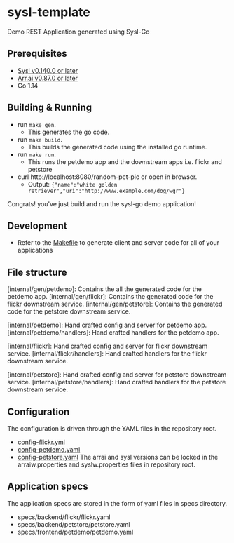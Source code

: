 # sysl-template

Demo REST Application generated using Sysl-Go

## Prerequisites

- [Sysl v0.140.0 or later ](https://sysl.io/docs/install/)
- [Arr.ai v0.87.0 or later](https://github.com/arr-ai/arrai)
- Go 1.14

## Building & Running

- run `make gen`. 
  - This generates the go code.
- run `make build`. 
  - This builds the generated code using the installed go runtime.
- run `make run`.
  - This runs the petdemo app and the downstream apps i.e. flickr and petstore
- curl http://localhost:8080/random-pet-pic or open in browser.
  - Output: `{"name":"white golden retriever","uri":"http://www.example.com/dog/wgr"}`

Congrats! you've just build and run the sysl-go demo application!

## Development

- Refer to the [Makefile](Makefile) to generate client and server code for all of your applications

## File structure

[internal/gen/petdemo]: Contains the all the generated code for the petdemo app.
[internal/gen/flickr]: Contains the generated code for the flickr downstream service.
[internal/gen/petstore]: Contains the generated code for the petstore downstream service.

[internal/petdemo]: Hand crafted config and server for petdemo app.
[internal/petdemo/handlers]: Hand crafted handlers for the petdemo app.

[internal/flickr]: Hand crafted config and server for flickr downstream service.
[internal/flickr/handlers]: Hand crafted handlers for the flickr downstream service.

[internal/petstore]: Hand crafted config and server for petstore downstream service.
[internal/petstore/handlers]: Hand crafted handlers for the petstore downstream service.

## Configuration

The configuration is driven through the YAML files in the repository root.
- [config-flickr.yml](config-flickr.yml)
- [config-petdemo.yaml](config-petdemo.yaml)
- [config-petstore.yaml](config-petstore.yaml)
The arrai and sysl versions can be locked in the arraiw.properties and syslw.properties files in repository root.

## Application specs

The application specs are stored in the form of yaml files in specs directory. 
- specs/backend/flickr/flickr.yaml
- specs/backend/petstore/petstore.yaml
- specs/frontend/petdemo/petdemo.yaml
